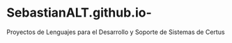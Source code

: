 # SebastianALT.github.io-
Proyectos de Lenguajes para el Desarrollo y Soporte de Sistemas de Certus
